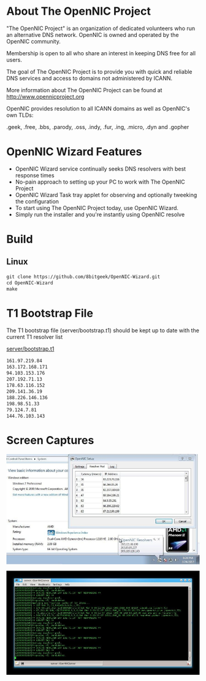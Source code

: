 
# About The OpenNIC Project

"The OpenNIC Project" is an organization of dedicated volunteers who run an 
alternative DNS network. OpenNIC is owned and operated by the OpenNIC community. 

Membership is open to all who share an interest in keeping DNS free for all users. 

The goal of The OpenNIC Project is to provide you with quick and reliable DNS services and access
to domains not administered by ICANN.

More information about The OpenNIC Project can be found at http://www.opennicproject.org

OpenNIC provides resolution to all ICANN domains as well as OpenNIC's own TLDs:

.geek, .free, .bbs, .parody, .oss, .indy, .fur, .ing, .micro, .dyn and .gopher

# OpenNIC Wizard Features
  - OpenNIC Wizard service continually seeks DNS resolvers with best response times
  - No-pain approach to setting up your PC to work with The OpenNIC Project
  - OpenNIC Wizard Task tray applet for observing and optionally tweeking the configuration
  - To start using The OpenNIC Project today, use OpenNIC Wizard. 
  - Simply run the installer and you're instantly using OpenNIC resolve

# Build

## Linux

```
git clone https://github.com/8bitgeek/OpenNIC-Wizard.git
cd OpenNIC-Wizard
make
```

# T1 Bootstrap File

The T1 bootstrap file (server/bootstrap.t1) should be kept up to date with the current T1 resolver list

[server/bootstrap.t1](server/bootstrap.t1)

```
161.97.219.84
163.172.168.171
94.103.153.176
207.192.71.13
178.63.116.152
209.141.36.19
188.226.146.136
198.98.51.33
79.124.7.81
144.76.103.143

```

# Screen Captures


![OpenNIC State](www/opennic-wizard1.jpeg)
  

![OpenNIC Log](www/opennic-wizard2.jpeg)


